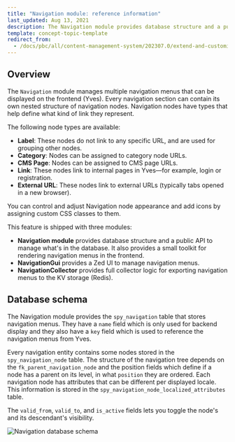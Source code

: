 ```yaml
---
title: "Navigation module: reference information"
last_updated: Aug 13, 2021
description: The Navigation module provides database structure and a public API to manage what's in the database, and a small toolkit for rendering navigation menus in the frontend
template: concept-topic-template
redirect_from:
  - /docs/pbc/all/content-management-system/202307.0/extend-and-customize/navigation-module-reference-information.html
---
```


## Overview

The `Navigation` module manages multiple navigation menus that can be displayed on the frontend (Yves). Every navigation section can contain its own nested structure of navigation nodes. Navigation nodes have types that help define what kind of link they represent.

The following node types are available:

* **Label**: These nodes do not link to any specific URL, and are used for grouping other nodes.
* **Category**: Nodes can be assigned to category node URLs.
* **CMS Page**: Nodes can be assigned to CMS page URLs.
* **Link**: These nodes link to internal pages in Yves—for example, login or registration.
* **External URL**: These nodes link to external URLs (typically tabs opened in a new browser).

You can control and adjust Navigation node appearance and add icons by assigning custom CSS classes to them.

This feature is shipped with three modules:

* **Navigation module** provides database structure and a public API to manage what's in the database. It also provides a small toolkit for rendering navigation menus in the frontend.
* **NavigationGui** provides a Zed UI to manage navigation menus.
* **NavigationCollector** provides full collector logic for exporting navigation menus to the KV storage (Redis).

## Database schema

The Navigation module provides the `spy_navigation` table that stores navigation menus. They have a `name` field which is only used for backend display and they also have a `key` field which is used to reference the navigation menus from Yves.

Every navigation entity contains some nodes stored in the `spy_navigation_node` table. The structure of the navigation tree depends on the `fk_parent_navigation_node` and the position fields which define if a node has a parent on its level, in what `position` they are ordered. Each navigation node has attributes that can be different per displayed locale. This information is stored in the `spy_navigation_node_localized_attributes` table.

The `valid_from`, `valid_to`, and `is_active` fields lets you toggle the node's and its descendant's visibility.

![Navigation database schema](https://spryker.s3.eu-central-1.amazonaws.com/docs/Features/Navigation/Navigation+Module/navigation_db_schema_2_0.png)
